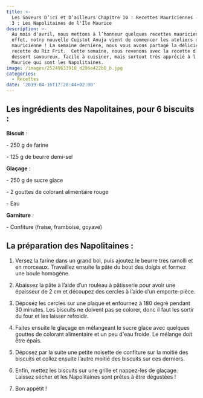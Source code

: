 ```yaml
---
title: >-
  Les Saveurs D’ici et D’ailleurs Chapitre 10 : Recettes Mauriciennes - Episode
  3 : Les Napolitaines de l'Île Maurice
description: >-
  Au mois d'avril, nous mettons à l’honneur quelques recettes mauriciennes ! En
  effet, notre nouvelle Cuistot Anuja vient de commencer les ateliers de cuisine
  mauricienne ! La semaine dernière, nous vous avons partagé la délicieuse
  recette du Riz Frit.  Cette semaine, nous revenons avec la recette d’un
  dessert savoureux, facile à cuisiner, mais surtout très apprécié à l'Île
  Maurice qui sont les Napolitaines.
image: /images/25249633918_d286a422b8_b.jpg
categories:
  - Recettes
date: '2019-04-16T17:28:44+02:00'
---
```

## Les ingrédients des Napolitaines, pour 6 biscuits : 

**Biscuit** : 

\- 250 g de farine

\- 125 g de beurre demi-sel



**Glaçage** :

\- 250 g de sucre glace

\- 2 gouttes de colorant alimentaire rouge

\- Eau



**Garniture** :

\- Confiture (fraise, framboise, goyave)



## La préparation des Napolitaines : 

1. Versez la farine dans un grand bol, puis ajoutez le beurre très ramolli et en morceaux. Travaillez ensuite la pâte du bout des doigts et formez une boule homogène.

2. Abaissez la pâte à l’aide d’un rouleau à pâtisserie pour avoir une épaisseur de 2 cm et découpez des cercles à l’aide d’un emporte-pièce.

3. Déposez les cercles sur une plaque et enfournez à 180 degré pendant 30 minutes. Les biscuits ne doivent pas se colorer, donc il faut les sortir du four et les laisser refroidir.

4. Faites ensuite le glaçage en mélangeant le sucre glace avec quelques gouttes de colorant alimentaire et un peu d'eau froide. Le mélange doit être épais.

5. Déposez par la suite une petite noisette de confiture sur la moitié des biscuits et collez ensuite l’autre moitié des biscuits sur ces derniers.

6. Enfin, mettez les biscuits sur une grille et nappez-les de glaçage. Laissez sécher et les Napolitaines sont prêtes à être dégustées !

7. Bon appétit !
